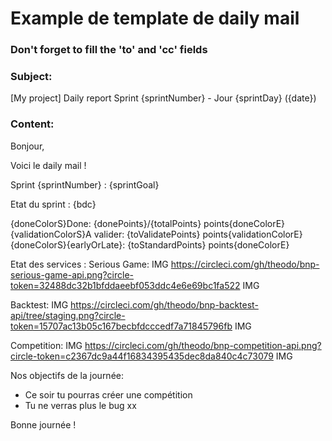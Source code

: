 # Example de template de daily mail

### Don't forget to fill the 'to' and 'cc' fields

### Subject:
[My project] Daily report Sprint {sprintNumber} - Jour {sprintDay} ({date})

### Content:
Bonjour,

Voici le daily mail !

Sprint {sprintNumber} : {sprintGoal}

Etat du sprint :
{bdc}

{doneColorS}Done: {donePoints}/{totalPoints} points{doneColorE}
{validationColorS}A valider: {toValidatePoints} points{validationColorE}
{doneColorS}{earlyOrLate}: {toStandardPoints} points{doneColorE}

Etat des services :
Serious Game: IMG https://circleci.com/gh/theodo/bnp-serious-game-api.png?circle-token=32488dc32b1bfddaeebf053ddc4e6e69bc1fa522 IMG

Backtest: IMG https://circleci.com/gh/theodo/bnp-backtest-api/tree/staging.png?circle-token=15707ac13b05c167becbfdcccedf7a71845796fb IMG

Competition: IMG https://circleci.com/gh/theodo/bnp-competition-api.png?circle-token=c2367dc9a44f16834395435dec8da840c4c73079 IMG

Nos objectifs de la journée:
- Ce soir tu pourras créer une compétition
- Tu ne verras plus le bug xx

Bonne journée !



